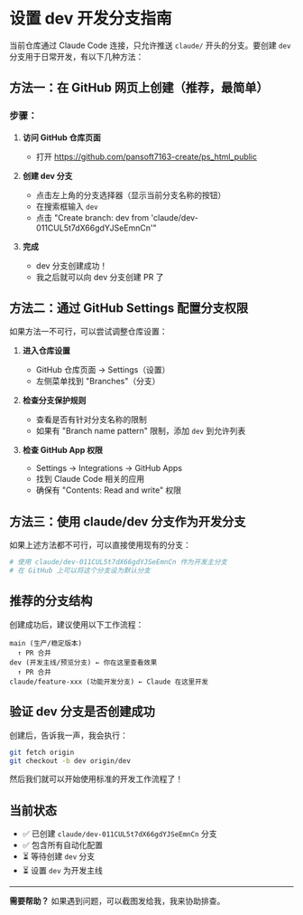 # 设置 dev 开发分支指南

当前仓库通过 Claude Code 连接，只允许推送 `claude/` 开头的分支。要创建 `dev` 分支用于日常开发，有以下几种方法：

## 方法一：在 GitHub 网页上创建（推荐，最简单）

### 步骤：

1. **访问 GitHub 仓库页面**
   - 打开 https://github.com/pansoft7163-create/ps_html_public

2. **创建 dev 分支**
   - 点击左上角的分支选择器（显示当前分支名称的按钮）
   - 在搜索框输入 `dev`
   - 点击 "Create branch: dev from 'claude/dev-011CUL5t7dX66gdYJSeEmnCn'"

3. **完成**
   - dev 分支创建成功！
   - 我之后就可以向 dev 分支创建 PR 了

## 方法二：通过 GitHub Settings 配置分支权限

如果方法一不可行，可以尝试调整仓库设置：

1. **进入仓库设置**
   - GitHub 仓库页面 → Settings（设置）
   - 左侧菜单找到 "Branches"（分支）

2. **检查分支保护规则**
   - 查看是否有针对分支名称的限制
   - 如果有 "Branch name pattern" 限制，添加 `dev` 到允许列表

3. **检查 GitHub App 权限**
   - Settings → Integrations → GitHub Apps
   - 找到 Claude Code 相关的应用
   - 确保有 "Contents: Read and write" 权限

## 方法三：使用 claude/dev 分支作为开发分支

如果上述方法都不可行，可以直接使用现有的分支：

```bash
# 使用 claude/dev-011CUL5t7dX66gdYJSeEmnCn 作为开发主分支
# 在 GitHub 上可以将这个分支设为默认分支
```

## 推荐的分支结构

创建成功后，建议使用以下工作流程：

```
main (生产/稳定版本)
  ↑ PR 合并
dev (开发主线/预览分支) ← 你在这里查看效果
  ↑ PR 合并
claude/feature-xxx (功能开发分支) ← Claude 在这里开发
```

## 验证 dev 分支是否创建成功

创建后，告诉我一声，我会执行：

```bash
git fetch origin
git checkout -b dev origin/dev
```

然后我们就可以开始使用标准的开发工作流程了！

## 当前状态

- ✅ 已创建 `claude/dev-011CUL5t7dX66gdYJSeEmnCn` 分支
- ✅ 包含所有自动化配置
- ⏳ 等待创建 `dev` 分支
- ⏳ 设置 `dev` 为开发主线

---

**需要帮助？** 如果遇到问题，可以截图发给我，我来协助排查。
